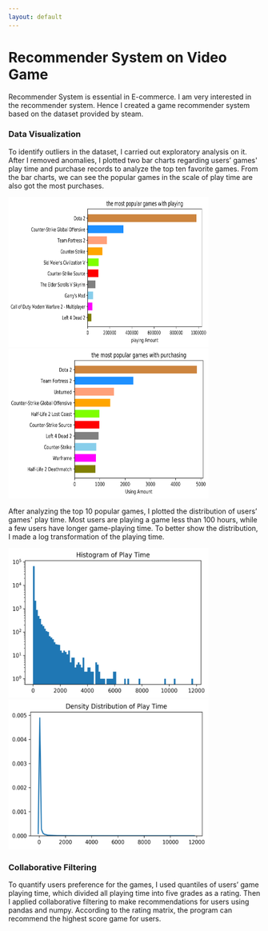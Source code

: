 ```yaml
---
layout: default
---
```

# Recommender System on Video Game

Recommender System is essential in E-commerce. I am very interested in the recommender system. Hence I created a game recommender system based on the dataset provided by steam.

### Data Visualization

To identify outliers in the dataset, I carried out exploratory analysis on it. After I removed anomalies, I plotted two bar charts regarding users’ games' play time and purchase records to analyze the top ten favorite games. From the bar charts, we can see the popular games in the scale of play time are also got the most purchases.


<img src = "/figures/recommenderSystem/game_play_char.png" alt = "game playing bar chart" style="width:400px;height:300px;">


<img src = "/figures/recommenderSystem/game_purchase_char.png" alt = "game purchasing bar chart" style="width:400px;height:300px;">

After analyzing the top 10 popular games, I plotted the distribution of users’ games' play time. Most users are playing a game less than 100 hours, while a few users have longer game-playing time. To better show the distribution, I made a log transformation of the playing time.
 
<img src = "/figures/recommenderSystem/play_time_histogram.png" alt = "game playing histogram" style="width:400px;height:300px;">

<img src = "/figures/recommenderSystem/play_time_density.png" alt = "game playing time density" style="width:400px;height:300px;">


### Collaborative Filtering
To quantify users preference for the games, I used quantiles of users’ game playing time, which divided all playing time into five grades as a rating. Then I applied collaborative filtering to make recommendations for users using pandas and numpy. According to the rating matrix, the program can recommend the highest score game for users.
